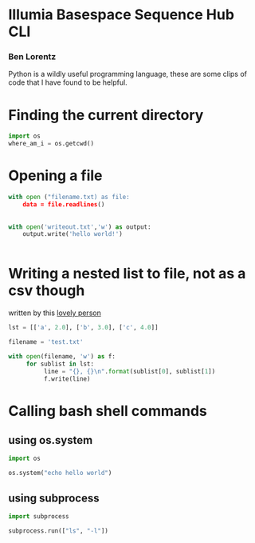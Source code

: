 # Illumia Basespace Sequence Hub CLI
### Ben Lorentz

Python is a wildly useful programming language, these are some clips of code that I have found to be helpful. 

# Finding the current directory
```python
import os 
where_am_i = os.getcwd()
```
# Opening a file 
```python
with open ("filename.txt) as file:
	data = file.readlines()
	
	
with open('writeout.txt','w') as output:
	output.write('hello world!')
	
```

# Writing a nested list to file, not as a csv though
written by this [lovely person](https://stackoverflow.com/questions/47126718/writing-nested-lists-into-a-txt-file)
```python
lst = [['a', 2.0], ['b', 3.0], ['c', 4.0]]

filename = 'test.txt'

with open(filename, 'w') as f:
     for sublist in lst:
          line = "{}, {}\n".format(sublist[0], sublist[1])
          f.write(line)

```
# Calling bash shell commands
## using os.system
```python
import os

os.system("echo hello world")
```

## using subprocess
```python
import subprocess

subprocess.run(["ls", "-l"])
```